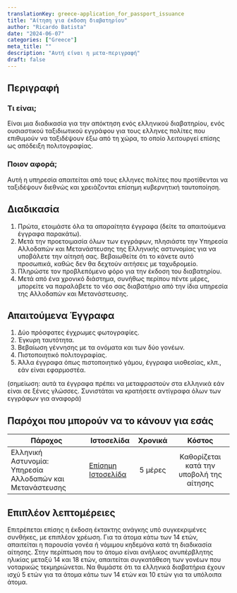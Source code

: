 ```yaml
---
translationKey: greece-application_for_passport_issuance
title: "Αίτηση για έκδοση διαβατηρίου"
author: "Ricardo Batista"
date: "2024-06-07"
categories: ["Greece"]
meta_title: ""
description: "Αυτή είναι η μετα-περιγραφή"
draft: false
---
```


## Περιγραφή
### Τι είναι;
Είναι μια διαδικασία για την απόκτηση ενός ελληνικού διαβατηρίου, ενός ουσιαστικού ταξιδιωτικού εγγράφου για τους ελληνες πολίτες που επιθυμούν να ταξιδέψουν έξω από τη χώρα, το οποίο λειτουργεί επίσης ως απόδειξη πολιτογραφίας.

### Ποιον αφορά;
Αυτή η υπηρεσία απαιτείται από τους ελληνες πολίτες που προτίθενται να ταξιδέψουν διεθνώς και χρειάζονται επίσημη κυβερνητική ταυτοποίηση.

## Διαδικασία
1. Πρώτα, ετοιμάστε όλα τα απαραίτητα έγγραφα (δείτε τα απαιτούμενα έγγραφα παρακάτω).
2. Μετά την προετοιμασία όλων των εγγράφων, πλησιάστε την Υπηρεσία Αλλοδαπών και Μετανάστευσης της Ελληνικής αστυνομίας για να υποβάλετε την αίτησή σας. Βεβαιωθείτε ότι το κάνετε αυτό προσωπικά, καθώς δεν θα δεχτούν αιτήσεις με ταχυδρομείο.
3. Πληρώστε τον προβλεπόμενο φόρο για την έκδοση του διαβατηρίου.
4. Μετά από ένα χρονικό διάστημα, συνήθως περίπου πέντε μέρες, μπορείτε να παραλάβετε το νέο σας διαβατήριο από την ίδια υπηρεσία της Αλλοδαπών και Μετανάστευσης.

## Απαιτούμενα Έγγραφα
1. Δύο πρόσφατες έγχρωμες φωτογραφίες.
2. Έγκυρη ταυτότητα.
3. Βεβαίωση γέννησης με τα ονόματα και των δύο γονέων.
4. Πιστοποιητικό πολιτογραφίας.
5. Άλλα έγγραφα όπως πιστοποιητικό γάμου, έγγραφα υιοθεσίας, κλπ., εάν είναι εφαρμοστέα.

(σημείωση: αυτά τα έγγραφα πρέπει να μεταφραστούν στα ελληνικά εάν είναι σε ξένες γλώσσες. Συνιστάται να κρατήσετε αντίγραφα όλων των εγγράφων για αναφορά)

## Παρόχοι που μπορούν να το κάνουν για εσάς

| Πάροχος        |     Ιστοσελίδα     |     Χρονικά    |       Κόστος      |
| --------------- | --------------- |  :-------------: | :-------------: |
| Ελληνική Αστυνομία: Υπηρεσία Αλλοδαπών και Μετανάστευσης | [Επίσημη Ιστοσελίδα](http://www.astynomia.gr/index.php?option=ozo_content&lang=%27..%27&perform=view&id=50539&Itemid=1266&lang=)       |   5 μέρες        |    Καθορίζεται κατά την υποβολή της αίτησης    |

## Επιπλέον λεπτομέρειες
Επιτρέπεται επίσης η έκδοση έκτακτης ανάγκης υπό συγκεκριμένες συνθήκες, με επιπλέον χρέωση. Για τα άτομα κάτω των 14 ετών, απαιτείται η παρουσία γονέα ή νόμιμου κηδεμόνα κατά τη διαδικασία αίτησης. Στην περίπτωση που το άτομο είναι ανήλικος ανυπέρβλητης ηλικίας μεταξύ 14 και 18 ετών, απαιτείται συγκατάθεση των γονέων που νοταρικώς τεκμηριώνεται. Να θυμάστε ότι τα ελληνικά διαβατήρια έχουν ισχύ 5 ετών για τα άτομα κάτω των 14 ετών και 10 ετών για τα υπόλοιπα άτομα.